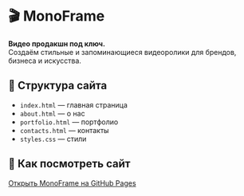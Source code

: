 # 🎬 MonoFrame

**Видео продакшн под ключ.**  
Создаём стильные и запоминающиеся видеоролики для брендов, бизнеса и искусства.

## 📂 Структура сайта

- `index.html` — главная страница
- `about.html` — о нас
- `portfolio.html` — портфолио
- `contacts.html` — контакты
- `styles.css` — стили

## 🚀 Как посмотреть сайт

[Открыть MonoFrame на GitHub Pages](https://romansulin.github.io/MonoFrame/)
